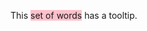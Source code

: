 
<style>
.hiword {background:pink;}
</style>
This <span class='hiword' title='This one!'>set of words</span> has a tooltip.


